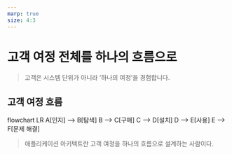 ```yaml
---
marp: true
size: 4:3
---
```


# 고객 여정 전체를 하나의 흐름으로
> 고객은 시스템 단위가 아니라 ‘하나의 여정’을 경험합니다.

## 고객 여정 흐름

<div class="mermaid">
flowchart LR
  A[인지] --> B[탐색]
  B --> C[구매]
  C --> D[설치]
  D --> E[사용]
  E --> F[문제 해결]
</div>

> 애플리케이션 아키텍트란 고객 여정을 하나의 흐름으로 설계하는 사람이다.